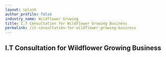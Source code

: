 ```yaml
---
layout: splash 
author_profile: false 
industry_name: Wildflower Growing
title: I.T Consultation for Wildflower Growing Business
permalink: /it-consultation-for-wildflower-growing-business
---
```


## I.T Consultation for Wildflower Growing Business